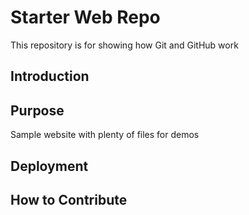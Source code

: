 # Starter Web Repo

This repository is for showing how Git and GitHub work

## Introduction

## Purpose

Sample website with plenty of files for demos


## Deployment


## How to Contribute
